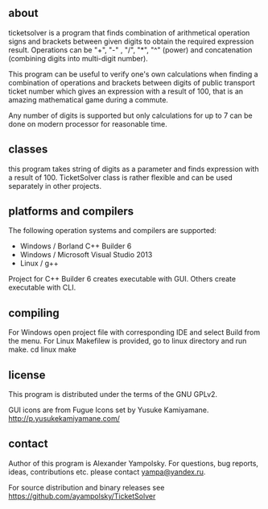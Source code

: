 
about
-----

ticketsolver is a program that finds combination of arithmetical operation signs
and brackets between given digits to obtain the required expression result.
Operations can be "+", "-" , "/", "*", "^" (power) and concatenation (combining
digits into multi-digit number).

This program can be useful to verify one's own calculations when finding a
combination of operations and brackets between digits of public transport ticket
number which gives an expression with a result of 100, that is an amazing
mathematical game during a commute.

Any number of digits is supported but only calculations for up to 7 can be done
on modern processor for reasonable time.

classes
-------

this program takes string of digits as a parameter and finds expression with a
result of 100. TicketSolver class is rather flexible and can be used separately
in other projects.

platforms and compilers
-----------------------

The following operation systems and compilers are supported:

* Windows / Borland C++ Builder 6
* Windows / Microsoft Visual Studio 2013
* Linux / g++

Project for C++ Builder 6 creates executable with GUI. Others create executable
with CLI.

compiling
---------

For Windows open project file with corresponding IDE and select Build from the
menu. For Linux Makefilew is provided, go to linux directory and run make.
  cd linux
  make

license
-------

This program is distributed under the terms of the GNU GPLv2.

GUI icons are from Fugue Icons set by Yusuke Kamiyamane.
<http://p.yusukekamiyamane.com/>

contact
-------

Author of this program is Alexander Yampolsky.
For questions, bug reports, ideas, contributions etc. please contact
yampa@yandex.ru.

For source distribution and binary releases see
https://github.com/ayampolsky/TicketSolver